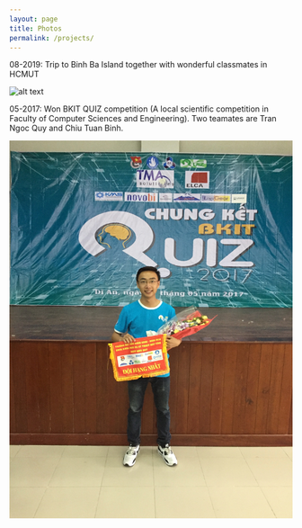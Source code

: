 ```yaml
---
layout: page
title: Photos
permalink: /projects/
---
```

08-2019: Trip to Binh Ba Island together with wonderful classmates in HCMUT

![alt text](photos/08-2019-KHTN.jpg)

05-2017: Won BKIT QUIZ competition (A local scientific competition in Faculty of Computer Sciences and Engineering). Two teamates are Tran Ngoc Quy and Chiu Tuan Binh.

![alt text](photos/05-2017-BKITQUIZ.jpg)

